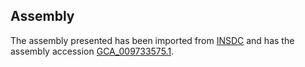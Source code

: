 
Assembly
--------

The assembly presented has been imported from 
[INSDC](http://www.insdc.org) and has the assembly accession
[GCA\_009733575.1](http://www.ebi.ac.uk/ena/data/view/GCA_009733575.1).

